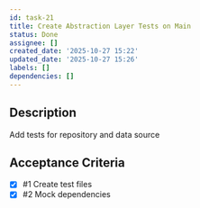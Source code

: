 ```yaml
---
id: task-21
title: Create Abstraction Layer Tests on Main
status: Done
assignee: []
created_date: '2025-10-27 15:22'
updated_date: '2025-10-27 15:26'
labels: []
dependencies: []
---
```


## Description

<!-- SECTION:DESCRIPTION:BEGIN -->
Add tests for repository and data source
<!-- SECTION:DESCRIPTION:END -->

## Acceptance Criteria
<!-- AC:BEGIN -->
- [x] #1 Create test files
- [x] #2 Mock dependencies
<!-- AC:END -->
